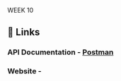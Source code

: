 WEEK 10

## 🔗 Links
### API Documentation - [Postman](https://documenter.getpostman.com/view/26585500/2s93RTSDVd)

### Website - []()